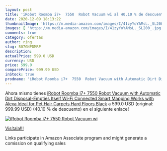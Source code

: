 ```yaml
---
layout: post
title: 'iRobot Roomba i7+  7550  Robot Vacuum wi al 40.10 % de descuento'
date: 2020-12-09 18:13:22
thumbnailImage: 'https://m.media-amazon.com/images/I/41zyYoYAMsL._SL200_.jpg'
images: [ 'https://m.media-amazon.com/images/I/41zyYoYAMsL._SL200_.jpg' ]
comments: true
category: ofertas
author: ring
slug: B07GNPDMRP
description:
actualPrice: 599.0 USD
currency: USD
price: 599.0
comparePrice: 999.99 USD
inStock: true
prodname: 'iRobot Roomba i7+  7550  Robot Vacuum with Automatic Dirt Disposal-Empties Itself  Wi-Fi Connected  Smart Mapping  Works with Alexa  Ideal for Pet Hair  Carpets  Hard Floors  Black'
---
```


Ahora mismo tienes [iRobot Roomba i7+  7550  Robot Vacuum with Automatic Dirt Disposal-Empties Itself  Wi-Fi Connected  Smart Mapping  Works with Alexa  Ideal for Pet Hair  Carpets  Hard Floors  Black](https://www.amazon.com/dp/B07GNPDMRP/?tag=tolees-20) a 599.0 USD (original: 999.99 USD) (40.10 %  de descuento) en el siguiente enlace!

[![iRobot Roomba i7+  7550  Robot Vacuum wi](https://m.media-amazon.com/images/I/41zyYoYAMsL._SL200_.jpg)](https://www.amazon.com/dp/B07GNPDMRP/?tag=tolees-20)

[Visítala!!!](https://www.amazon.com/dp/B07GNPDMRP/?tag=tolees-20)

Links participate in Amazon Associate program and might generate a comission on qualifying sales
